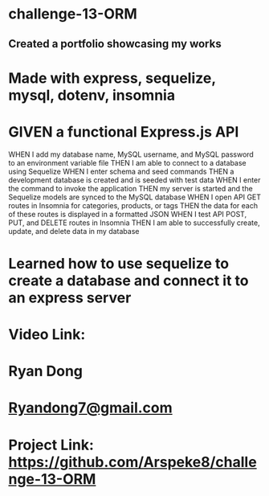 # challenge-13-ORM

## Created a portfolio showcasing my works

# Made with express, sequelize, mysql, dotenv, insomnia

# GIVEN a functional Express.js API
WHEN I add my database name, MySQL username, and MySQL password to an environment variable file
THEN I am able to connect to a database using Sequelize
WHEN I enter schema and seed commands
THEN a development database is created and is seeded with test data
WHEN I enter the command to invoke the application
THEN my server is started and the Sequelize models are synced to the MySQL database
WHEN I open API GET routes in Insomnia for categories, products, or tags
THEN the data for each of these routes is displayed in a formatted JSON
WHEN I test API POST, PUT, and DELETE routes in Insomnia
THEN I am able to successfully create, update, and delete data in my database

# Learned how to use sequelize to create a database and connect it to an express server

# Video Link: 

# Ryan Dong

# Ryandong7@gmail.com
 
# Project Link:  https://github.com/Arspeke8/challenge-13-ORM
